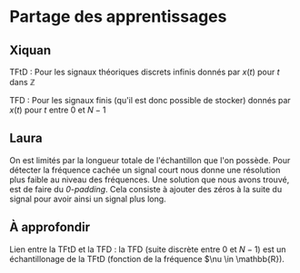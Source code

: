 # Partage des apprentissages

## Xiquan

TFtD : Pour les signaux théoriques discrets infinis donnés par $x(t)$ pour $t$ dans $\mathbb{Z}$

TFD : Pour les signaux finis (qu'il est donc possible de stocker) donnés par $x(t)$ pour $t$ entre $0$ et $N-1$

## Laura

On est limités par la longueur totale de l'échantillon que l'on possède. Pour détecter la fréquence cachée un signal court nous donne une résolution plus faible au niveau des fréquences.
Une solution que nous avons trouvé, est de faire du *0-padding*. Cela consiste à ajouter des zéros à la suite du signal pour avoir ainsi un signal plus long.

## À approfondir

Lien entre la TFtD et la TFD : la TFD (suite discrète entre $0$ et $N-1$) est un échantillonage de la TFtD (fonction de la fréquence $\nu \in \mathbb{R}).
